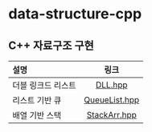 # data-structure-cpp
## C++ 자료구조 구현
| 설명 | 링크 |
| :------------ | :----------: |
| 더블 링크드 리스트 | [DLL.hpp](List/DLL.hpp) |
| 리스트 기반 큐 | [QueueList.hpp](Queue/QueueList.hpp) |
| 배열 기반 스택 | [StackArr.hpp](Stack/StackArr.hpp) |

